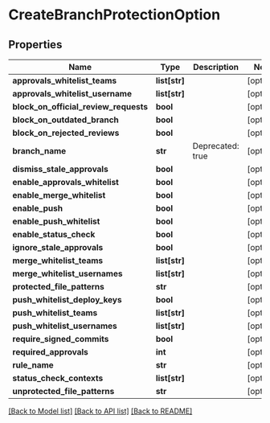 # CreateBranchProtectionOption

## Properties
Name | Type | Description | Notes
------------ | ------------- | ------------- | -------------
**approvals_whitelist_teams** | **list[str]** |  | [optional] 
**approvals_whitelist_username** | **list[str]** |  | [optional] 
**block_on_official_review_requests** | **bool** |  | [optional] 
**block_on_outdated_branch** | **bool** |  | [optional] 
**block_on_rejected_reviews** | **bool** |  | [optional] 
**branch_name** | **str** | Deprecated: true | [optional] 
**dismiss_stale_approvals** | **bool** |  | [optional] 
**enable_approvals_whitelist** | **bool** |  | [optional] 
**enable_merge_whitelist** | **bool** |  | [optional] 
**enable_push** | **bool** |  | [optional] 
**enable_push_whitelist** | **bool** |  | [optional] 
**enable_status_check** | **bool** |  | [optional] 
**ignore_stale_approvals** | **bool** |  | [optional] 
**merge_whitelist_teams** | **list[str]** |  | [optional] 
**merge_whitelist_usernames** | **list[str]** |  | [optional] 
**protected_file_patterns** | **str** |  | [optional] 
**push_whitelist_deploy_keys** | **bool** |  | [optional] 
**push_whitelist_teams** | **list[str]** |  | [optional] 
**push_whitelist_usernames** | **list[str]** |  | [optional] 
**require_signed_commits** | **bool** |  | [optional] 
**required_approvals** | **int** |  | [optional] 
**rule_name** | **str** |  | [optional] 
**status_check_contexts** | **list[str]** |  | [optional] 
**unprotected_file_patterns** | **str** |  | [optional] 

[[Back to Model list]](../README.md#documentation-for-models) [[Back to API list]](../README.md#documentation-for-api-endpoints) [[Back to README]](../README.md)



